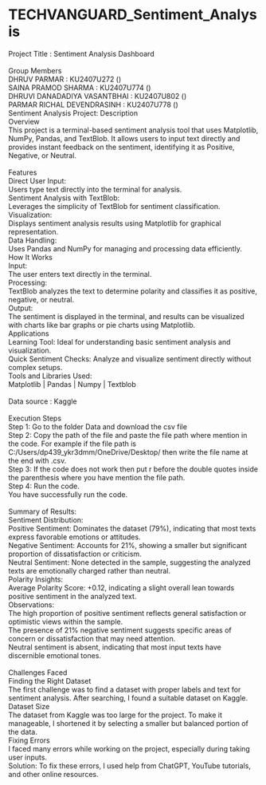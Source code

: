 # TECHVANGUARD_Sentiment_Analysis
Project Title : Sentiment Analysis Dashboard
<br>
<br>
Group Members
<br>
DHRUV PARMAR : KU2407U272 ()
<br>
SAINA PRAMOD SHARMA : KU2407U774 ()
<br>
DHRUVI DANADADIYA VASANTBHAI : KU2407U802 ()
<br>
PARMAR RICHAL DEVENDRASINH : KU2407U778 ()
<br>
Sentiment Analysis Project: Description<br>
Overview<br>
This project is a terminal-based sentiment analysis tool that uses Matplotlib, NumPy, Pandas, and TextBlob. It allows users to input text directly and provides instant feedback on the sentiment, identifying it as Positive, Negative, or Neutral.<br>
<br>
Features<br>
Direct User Input:<br>
Users type text directly into the terminal for analysis.<br>
Sentiment Analysis with TextBlob:<br>
Leverages the simplicity of TextBlob for sentiment classification.<br>
Visualization:<br>
Displays sentiment analysis results using Matplotlib for graphical representation.<br>
Data Handling:<br>
Uses Pandas and NumPy for managing and processing data efficiently.<br>
How It Works<br>
Input:<br>
The user enters text directly in the terminal.<br>
Processing:<br>
TextBlob analyzes the text to determine polarity and classifies it as positive, negative, or neutral.<br>
Output:<br>
The sentiment is displayed in the terminal, and results can be visualized with charts like bar graphs or pie charts using Matplotlib.<br>
Applications<br>
Learning Tool: Ideal for understanding basic sentiment analysis and visualization.<br>
Quick Sentiment Checks: Analyze and visualize sentiment directly without complex setups.
<br>
Tools and Libraries Used:
<br>
Matplotlib | Pandas | Numpy | Textblob
<br>
<br>
Data source : Kaggle 
<br>
<br>
Execution Steps
<br>
Step 1: Go to the folder Data and download the csv file
<br>
Step 2: Copy the path of the file and paste the file path where mention in the code. For example if the file path is C:/Users/dp439_ykr3dmm/OneDrive/Desktop/ then write the file name at the end with .csv.
<br>
Step 3: If the code does not work then put r before the double quotes inside the parenthesis where you have mention the file path.
<br>
Step 4: Run the code.
<br>
You have successfully run the code.
<br>
<br>
Summary of Results:
<br>
Sentiment Distribution:
<br>
Positive Sentiment: Dominates the dataset (79%), indicating that most texts express favorable emotions or attitudes.
<br>
Negative Sentiment: Accounts for 21%, showing a smaller but significant proportion of dissatisfaction or criticism.
<br>
Neutral Sentiment: None detected in the sample, suggesting the analyzed texts are emotionally charged rather than neutral.
<br>
Polarity Insights:
<br>
Average Polarity Score: +0.12, indicating a slight overall lean towards positive sentiment in the analyzed text.
<br>
Observations:
<br>
The high proportion of positive sentiment reflects general satisfaction or optimistic views within the sample.
<br>
The presence of 21% negative sentiment suggests specific areas of concern or dissatisfaction that may need attention.
<br>
Neutral sentiment is absent, indicating that most input texts have discernible emotional tones.
<br>
<br>
Challenges Faced
<br>
Finding the Right Dataset
<br>
The first challenge was to find a dataset with proper labels and text for sentiment analysis. After searching, I found a suitable dataset on Kaggle.
<br>
Dataset Size
<br>
The dataset from Kaggle was too large for the project. To make it manageable, I shortened it by selecting a smaller but balanced portion of the data.
<br>
Fixing Errors
<br>
I faced many errors while working on the project, especially during taking user inputs.
<br>
Solution: To fix these errors, I used help from ChatGPT, YouTube tutorials, and other online resources.
